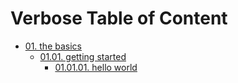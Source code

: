 # Verbose Table of Content

* [01. the basics](./01.the_basics/00.README.md)
  * [01.01. getting started](./01.the_basics/01.getting_started/00.README.md)
    * [01.01.01. hello world](./01.the_basics/01.getting_started/01.hello-world.md)
